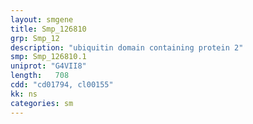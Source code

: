 ```yaml
---
layout: smgene
title: Smp_126810
grp: Smp_12
description: "ubiquitin domain containing protein 2"
smp: Smp_126810.1
uniprot: "G4VII8"
length:   708
cdd: "cd01794, cl00155"
kk: ns
categories: sm
---
```

